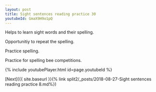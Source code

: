 ```yaml
---
layout: post
title: Sight sentences reading practice 30
youtubeId: GmaX9H9o1pQ
---
```

 
 
Helps to learn sight words and their spelling.

Opportunitiy to repeat the spelling. 

Practice spelling. 
 
Practice for spelling bee competitions. 
 
{% include youtubePlayer.html id=page.youtubeId %}
 
 

[Next]({{ site.baseurl }}{% link  split2/_posts/2018-08-27-Sight sentences reading practice 8.md%})
 
